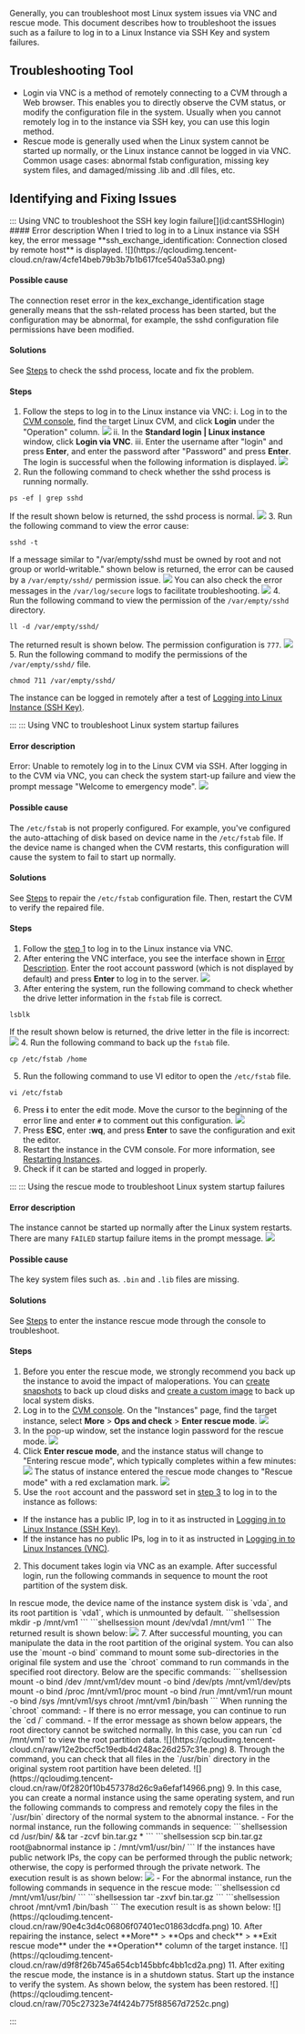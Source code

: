 Generally, you can troubleshoot most Linux system issues via VNC and rescue mode. This document describes how to troubleshoot the issues such as a failure to log in to a Linux Instance via SSH Key and system failures.


## Troubleshooting Tool
- Login via VNC is a method of remotely connecting to a CVM through a Web browser. This enables you to directly observe the CVM status, or modify the configuration file in the system. Usually when you cannot remotely log in to the instance via SSH key, you can use this login method.
- Rescue mode is generally used when the Linux system cannot be started up normally, or the Linux instance cannot be logged in via VNC. Common usage cases: abnormal fstab configuration, missing key system files, and damaged/missing .lib and .dll files, etc.

## Identifying and Fixing Issues

<dx-accordion>
::: Using VNC to troubleshoot the SSH key login failure[](id:cantSSHlogin)
#### Error description
When I tried to log in to a Linux instance via SSH key, the error message **ssh_exchange_identification: Connection closed by remote host** is displayed.
![](https://qcloudimg.tencent-cloud.cn/raw/4cfe14beb79b3b7b1b617fce540a53a0.png)



#### Possible cause
The connection reset error in the kex_exchange_identification stage generally means that the ssh-related process has been started, but the configuration may be abnormal, for example, the sshd configuration file permissions have been modified.


#### Solutions
See [Steps](#ProcessingSteps1) to check the sshd process, locate and fix the problem.


#### Steps[](id:ProcessingSteps1)
1. [](id:ProcessingSteps1Step1) Follow the steps to log in to the Linux instance via VNC:
   i. Log in to the [CVM console](https://console.cloud.tencent.com/cvm/index), find the target Linux CVM, and click **Login** under the "Operation" column.
   ![](https://qcloudimg.tencent-cloud.cn/raw/93c135917fbe34913151bbefc5b48832.png)
    ii. In the **Standard login | Linux instance** window, click **Login via VNC**.
    iii. Enter the username after "login" and press **Enter**, and enter the password after "Password" and press **Enter**. The login is successful when the following information is displayed.
    ![](https://qcloudimg.tencent-cloud.cn/raw/0db1a72ceca22fbf56f8872f60baff4f.png)
2. Run the following command to check whether the sshd process is running normally.
```shellsession
ps -ef | grep sshd
```
If the result shown below is returned, the sshd process is normal.
![](https://qcloudimg.tencent-cloud.cn/raw/c1024ca17237af64df91503164854983.png)
3. Run the following command to view the error cause:
```shellsession
sshd -t
```
If a message similar to "/var/empty/sshd must be owned by root and not group or world-writable." shown below is returned,
the error can be caused by a `/var/empty/sshd/` permission issue.
![](https://qcloudimg.tencent-cloud.cn/raw/19912fbd3406488556cf2e2937a6c2de.png)
You can also check the error messages in the `/var/log/secure` logs to facilitate troubleshooting.
![](https://qcloudimg.tencent-cloud.cn/raw/a696b1ce175631aebcfb92037680b506.png)
4. Run the following command to view the permission of the `/var/empty/sshd` directory.
```shellsession
ll -d /var/empty/sshd/
```
The returned result is shown below. The permission configuration is `777`.
![](https://qcloudimg.tencent-cloud.cn/raw/952ac209bb81e882474f413b31bedfc1.png)
5. Run the following command to modify the permissions of the `/var/empty/sshd/` file.
```shellsession
chmod 711 /var/empty/sshd/
```
The instance can be logged in remotely after a test of [Logging into Linux Instance (SSH Key)](https://intl.cloud.tencent.com/document/product/213/32501).


:::
::: Using VNC to troubleshoot Linux system startup failures[](id:OSStartupFailed)

#### Error description[](id:symptom)
Error: Unable to remotely log in to the Linux CVM via SSH. After logging in to the CVM via VNC, you can check the system start-up failure and view the prompt message "Welcome to emergency mode".
![](https://qcloudimg.tencent-cloud.cn/raw/dea541a48d2a01503c1dbbc85b0d396f.png)


#### Possible cause
The `/etc/fstab` is not properly configured.
For example, you've configured the auto-attaching of disk based on device name in the `/etc/fstab` file. If the device name is changed when the CVM restarts, this configuration will cause the system to fail to start up normally.


#### Solutions
See [Steps](#ProcessingSteps2) to repair the `/etc/fstab` configuration file. Then, restart the CVM to verify the repaired file.


#### Steps[](id:ProcessingSteps2)
1. Follow the [step 1](#ProcessingSteps1Step1) to log in to the Linux instance via VNC.
2. After entering the VNC interface, you see the interface shown in [Error Description](#symptom). Enter the root account password (which is not displayed by default) and press **Enter** to log in to the server.
![](https://qcloudimg.tencent-cloud.cn/raw/7b9a8cdc6fe38ca6cb1e571790a54894.png)
3. After entering the system, run the following command to check whether the drive letter information in the `fstab` file is correct.
```shellsession
lsblk
```
If the result shown below is returned, the drive letter in the file is incorrect:
![](https://qcloudimg.tencent-cloud.cn/raw/be6158d53fcb6e261be719f523cacb93.png)
4. Run the following command to back up the `fstab` file.
```shellsession
cp /etc/fstab /home
```
5. Run the following command to use VI editor to open the `/etc/fstab` file.
```shellsession
vi /etc/fstab
```
6. Press **i** to enter the edit mode. Move the cursor to the beginning of the error line and enter `#` to comment out this configuration.
![](https://qcloudimg.tencent-cloud.cn/raw/a2d9e675d6586341e6b5e3a221ee7906.png)
7. Press **ESC**, enter **:wq**, and press **Enter** to save the configuration and exit the editor.
8. Restart the instance in the CVM console. For more information, see [Restarting Instances](https://intl.cloud.tencent.com/document/product/213/4928).
9. Check if it can be started and logged in properly.


:::
::: Using the rescue mode to troubleshoot Linux system startup failures[](id:rescueModeStartupFailed)
#### Error description

The instance cannot be started up normally after the Linux system restarts. There are many `FAILED` startup failure items in the prompt message.
![](https://qcloudimg.tencent-cloud.cn/raw/ac026f0cbea1eab4761a8557d5078cde.png)



#### Possible cause
The key system files such as. `.bin` and `.lib` files are missing.


#### Solutions
See [Steps](#ProcessingSteps3) to enter the instance rescue mode through the console to troubleshoot.


#### Steps[](id:ProcessingSteps3)

1. Before you enter the rescue mode, we strongly recommend you back up the instance to avoid the impact of maloperations. You can [create snapshots](https://intl.cloud.tencent.com/document/product/362/5755) to back up cloud disks and [create a custom image](https://intl.cloud.tencent.com/document/product/213/4942) to back up local system disks.
2. Log in to the [CVM console](https://console.cloud.tencent.com/cvm/instance/index?rid=1). On the "Instances" page, find the target instance, select **More** > **Ops and check** > **Enter rescue mode**.
![](https://qcloudimg.tencent-cloud.cn/raw/e695226792081b7cebe90507586a1d0f.png)
3. [](id:step3)In the pop-up window, set the instance login password for the rescue mode.
![](https://qcloudimg.tencent-cloud.cn/raw/fdceacda011b0b0678c76c6c1f2a3c56.png)
4. Click **Enter rescue mode**, and the instance status will change to "Entering rescue mode", which typically completes within a few minutes:
![](https://qcloudimg.tencent-cloud.cn/raw/d6ed01e61aeb960da1209040c9383cc7.png)
The status of instance entered the rescue mode changes to "Rescue mode" with a red exclamation mark.
![](https://qcloudimg.tencent-cloud.cn/raw/ca7c6bacd0f11471c23eb4980718f906.png)
5. Use the `root` account and the password set in [step 3](#step3) to log in to the instance as follows:
 - If the instance has a public IP, log in to it as instructed in [Logging in to Linux Instance (SSH Key)](https://intl.cloud.tencent.com/document/product/213/32501).
 - If the instance has no public IPs, log in to it as instructed in [Logging in to Linux Instances (VNC)](https://intl.cloud.tencent.com/document/product/213/32494).
2. This document takes login via VNC as an example. After successful login, run the following commands in sequence to mount the root partition of the system disk.
<dx-alert infotype="explain" title="">
In rescue mode, the device name of the instance system disk is `vda`, and its root partition is `vda1`, which is unmounted by default.
</dx-alert>
```shellsession
mkdir -p /mnt/vm1
```
```shellsession
mount /dev/vda1 /mnt/vm1
```
The returned result is shown below:
<img src="https://qcloudimg.tencent-cloud.cn/raw/c48cd3e7b83abfc17cff3aedbf6dbfa2.png"/>
7. After successful mounting, you can manipulate the data in the root partition of the original system.
You can also use the `mount -o bind` command to mount some sub-directories in the original file system and use the `chroot` command to run commands in the specified root directory. Below are the specific commands:
```shellsession
mount -o bind /dev /mnt/vm1/dev
mount -o bind /dev/pts /mnt/vm1/dev/pts
mount -o bind /proc /mnt/vm1/proc
mount -o bind /run /mnt/vm1/run
mount -o bind /sys /mnt/vm1/sys
chroot /mnt/vm1 /bin/bash
```
When running the `chroot` command:
 - If there is no error message, you can continue to run the `cd /` command.
 - If the error message as shown below appears, the root directory cannot be switched normally. In this case, you can run `cd /mnt/vm1` to view the root partition data.
![](https://qcloudimg.tencent-cloud.cn/raw/12e2bccf5c19edb4d248ac26d257c31e.png)
8. Through the command, you can check that all files in the `/usr/bin` directory in the original system root partition have been deleted.
![](https://qcloudimg.tencent-cloud.cn/raw/0f2820f10b457378d26c9a6efaf14966.png)
9. In this case, you can create a normal instance using the same operating system, and run the following commands to compress and remotely copy the files in the `/usr/bin` directory of the normal system to the abnormal instance.
 - For the normal instance, run the following commands in sequence:
```shellsession
cd /usr/bin/ && tar -zcvf bin.tar.gz *
```
```shellsession
scp bin.tar.gz root@abnormal instance ip：/mnt/vm1/usr/bin/
```
<dx-alert infotype="explain" title="">
If the instances have public network IPs, the copy can be performed through the public network; otherwise, the copy is performed through the private network.
</dx-alert>
The execution result is as shown below:
<img src="https://qcloudimg.tencent-cloud.cn/raw/937f1d97edda8a2b2786b856750dfb5e.png"/>
  - For the abnormal instance, run the following commands in sequence in the rescue mode:
```shellsession
cd /mnt/vm1/usr/bin/
```
```shellsession
tar -zxvf bin.tar.gz
```
```shellsession
chroot /mnt/vm1 /bin/bash
```
The execution result is as shown below:
![](https://qcloudimg.tencent-cloud.cn/raw/90e4c3d4c06806f07401ec01863dcdfa.png)
10. After repairing the instance, select **More** > **Ops and check** > **Exit rescue mode** under the **Operation** column of the target instance.
![](https://qcloudimg.tencent-cloud.cn/raw/d9f8f26b745a654cb145bbfc4bb1cd2a.png)
11. After exiting the rescue mode, the instance is in a shutdown status. Start up the instance to verify the system. As shown below, the system has been restored.
![](https://qcloudimg.tencent-cloud.cn/raw/705c27323e74f424b775f88567d7252c.png)






:::
</dx-accordion>



